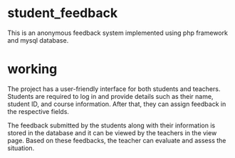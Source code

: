 # student_feedback
This is an anonymous feedback system implemented using php framework and mysql database.

# working

The project has a user-friendly interface for both students and teachers. Students are required to log in and provide details such as their name, student ID, and course information. After that, they can assign feedback in the respective fields.

The feedback submitted by the students along with their information is stored in the database and it can be viewed by the teachers in the view page. Based on these feedbacks, the teacher can evaluate and assess the situation.
